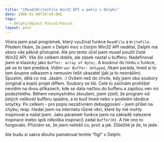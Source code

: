 ```yaml
---
title: "{Read|Write}File Win32 API a peklo v Delphi"
date: 2006-01-08T20:54:00Z
tags:
  - Delphi/Object Pascal/Pascal
layout: post
---
```

Včera jsem psal prográmek, který využíval funkce `ReadFile` a `WriteFile`. Předem říkám, že jsem v Delphi moc s čistým Win32 API nedělal, Delphi má skoro vše pěkně přístupné. Ale pro tento účel jsem musel použít čisté Win32 API. Vše šlo celkem dobře, ale zásek nastal u bufferu. Nadefinoval jsem si klasicky jako `Buffer: array of Byte;`. A kouknul do hintu u funkce, jak se to tam predává. Vidím `var Buffer: Untyped`, říkam paráda, hned si to tam šoupne odkazem a nemusím řešit ukazatel (jak ja to nesnáším). Spustím, dělá co má. Jásám. :) Ovšem než do chvíle, kdy jsem oba soubory (originál a kopii) projel diffem. Soubory se liší. Celé to začínám prohlížet nevidím na dvou příkazech, kde se data načtou do bufferu a zapíšou ven nic podezřelého. Během nesmyslného zkoušení, jsem zjistil, že program od jistých velikostí bufferu spadne, a to buď hned nebo v poslední obrátce smyčky. Po celkem - pro popis nezáživném debuggování - jsem přišel na chybu; resp. hledal jsem na internetu různé věci, které by mě mohly inspirovat a našel jsem. Jako parametr funkce jsem na základě nalezené inspirace (nebo spíš několika inspirací) zadal `Buffer[0]`. A hle ono to fungovalo. Přiznám se, že jsem neřešil co, proč a jak. Důležité je že, to jede.

Ale budu si sakra dlouho pamatovat tenhle "fígl" v Delphi.